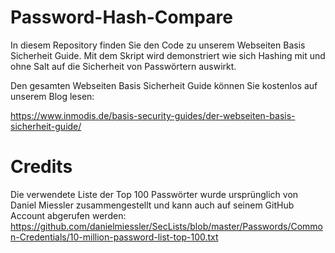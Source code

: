 # Password-Hash-Compare

In diesem Repository finden Sie den Code zu unserem Webseiten Basis Sicherheit Guide. 
Mit dem Skript wird demonstriert wie sich Hashing mit und ohne Salt auf die Sicherheit von Passwörtern auswirkt. 

Den gesamten Webseiten Basis Sicherheit Guide können Sie kostenlos auf unserem Blog lesen: 

https://www.inmodis.de/basis-security-guides/der-webseiten-basis-sicherheit-guide/


# Credits
Die verwendete Liste der Top 100 Passwörter wurde ursprünglich von Daniel Miessler zusammengestellt und kann auch auf seinem GitHub Account abgerufen werden: https://github.com/danielmiessler/SecLists/blob/master/Passwords/Common-Credentials/10-million-password-list-top-100.txt

